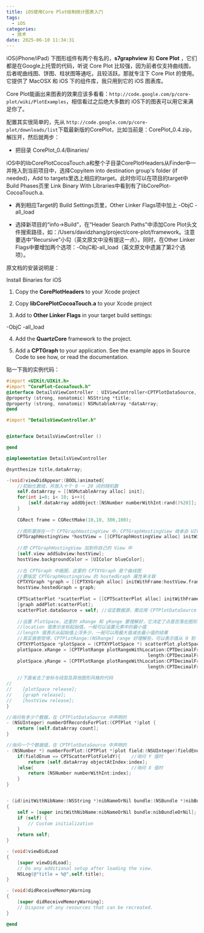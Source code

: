 ```yaml
---
title: iOS使用Core Plot绘制统计图表入门
tags:
  - iOS
categories:
  - 技术
date: 2025-06-10 11:34:31
---
```


iOS(iPhone/iPad) 下图形组件有两个有名的，**s7graphview** 和 **Core Plot** ，它们都是在Google上托管的代码，听说 Core Plot 比较强，因为前者仅支持曲线图，后者呢曲线图、饼图、柱状图等通吃，且较活跃。那就专注下 Core Plot 的使用。它提供了 MacOSX 和 iOS 下的组件库，我只用到它的 iOS 图表库。

Core Plot能画出来图表的效果应该多看看：`http://code.google.com/p/core-plot/wiki/PlotExamples`，相信看过之后绝大多数的 iOS下的图表可以用它来满足你了。

配置其实很简单的，先从 `http://code.google.com/p/core-plot/downloads/list`下载最新版的CorePlot，比如当前是：CorePlot_0.4.zip，解压开，然后就两步：

- 把目录 CorePlot_0.4/Binaries/

iOS中的libCorePlotCocoaTouch.a和整个子目录CorePlotHeaders从Finder中一并拖入到当前项目中，选择Copyitem into destination group's folder (if needed)，Add to targets里选上相应的target。此时你可以在项目的target中Build Phases页里 Link Binary With Libraries中看到有了libCorePlot-CocoaTouch.a.

- 再到相应Target的 Build Settings页里，Other Linker Flags项中加上 -ObjC -all\_load

- 选择新项目的“info->Build”，在“Header Search Paths”中添加Core Plot头文件搜索路径，如：/Users/davidzhang/project/core-plot/framework。注意要选中“Recursive”小勾（英文原文中没有提这一点）。同时，在Other Linker Flags中要增加两个选项：-ObjC和-all\_load（英文原文中遗漏了第2个选项）。

原文档的安装说明是：

Install Binaries for iOS

1. Copy the **CorePlotHeaders** to your Xcode project

2. Copy **libCorePlotCocoaTouch.a** to your Xcode project

3. Add to **Other Linker Flags** in your target build settings:

-ObjC -all\_load

4. Add the **QuartzCore** framework to the project.

5. Add a **CPTGraph** to your application. See the example apps in Source Code to see how, or read the documentation.

贴一下我的实例代码：



```objectivec DetailViewController.h
#import <UIKit/UIKit.h>
#import "CorePlot-CocoaTouch.h"
@interface DetailsViewController : UIViewController<CPTPlotDataSource, CPTAxisDelegate>
@property (strong, nonatomic) NSString *title;
@property (strong, nonatomic) NSMutableArray *dataArray;
@end
```



```objectivec DetailViewController.m
#import "DetailsViewController.h"


@interface DetailsViewController ()

@end

@implementation DetailsViewController

@synthesize title,dataArray;

-(void)viewDidAppear:(BOOL)animated{
    //初始化数组，并放入十个 0 － 20 间的随机数
    self.dataArray = [[NSMutableArray alloc] init];
    for(int i=0; i< 10; i++){
        [self.dataArray addObject:[NSNumber numberWithInt:rand()%20]];
    }
    
    CGRect frame = CGRectMake(10,10, 300,100);
    
    //图形要放在一个 CPTGraphHostingView 中，CPTGraphHostingView 继承自 UIView
    CPTGraphHostingView *hostView = [[CPTGraphHostingView alloc] initWithFrame:frame];
    
    //把 CPTGraphHostingView 加到你自己的 View 中
    [self.view addSubview:hostView];
    hostView.backgroundColor = [UIColor blueColor];
    
    //在 CPTGraph 中画图，这里的 CPTXYGraph 是个曲线图
    //要指定 CPTGraphHostingView 的 hostedGraph 属性来关联
    CPTXYGraph *graph = [[CPTXYGraph alloc] initWithFrame:hostView.frame];
    hostView.hostedGraph = graph;
    
    CPTScatterPlot *scatterPlot = [[CPTScatterPlot alloc] initWithFrame:graph.bounds];
    [graph addPlot:scatterPlot];
    scatterPlot.dataSource = self; //设定数据源，需应用 CPTPlotDataSource 协议
    
    //设置 PlotSpace，这里的 xRange 和 yRange 要理解好，它决定了点是否落在图形的可见区域
    //location 值表示坐标起始值，一般可以设置元素中的最小值
    //length 值表示从起始值上浮多少，一般可以用最大值减去最小值的结果
    //其实我倒觉得，CPTPlotRange:(NSRange) range 好理解些，可以表示值从 0 到 20
    CPTXYPlotSpace *plotSpace = (CPTXYPlotSpace *) scatterPlot.plotSpace;
    plotSpace.xRange = [CPTPlotRange plotRangeWithLocation:CPTDecimalFromFloat(0)
                                                    length:CPTDecimalFromFloat([self.dataArray count]-1)];
    plotSpace.yRange = [CPTPlotRange plotRangeWithLocation:CPTDecimalFromFloat(0)
                                                    length:CPTDecimalFromFloat(20)];
    
    //下面省去了坐标与线型及其他图形风格的代码
//    
//    [plotSpace release];
//    [graph release];
//    [hostView release];
}

//询问有多少个数据，在 CPTPlotDataSource 中声明的
- (NSUInteger) numberOfRecordsForPlot:(CPTPlot *)plot {
    return [self.dataArray count];
}

//询问一个个数据值，在 CPTPlotDataSource 中声明的
- (NSNumber *) numberForPlot:(CPTPlot *)plot field:(NSUInteger)fieldEnum recordIndex:(NSUInteger)index {
    if(fieldEnum == CPTScatterPlotFieldY){    //询问 Y 值时
        return [self.dataArray objectAtIndex:index];
    }else{                                    //询问 X 值时
        return [NSNumber numberWithInt:index];
    }
}


- (id)initWithNibName:(NSString *)nibNameOrNil bundle:(NSBundle *)nibBundleOrNil
{
    self = [super initWithNibName:nibNameOrNil bundle:nibBundleOrNil];
    if (self) {
        // Custom initialization
    }
    return self;
}

- (void)viewDidLoad
{
    [super viewDidLoad];
	// Do any additional setup after loading the view.
    NSLog(@"title = %@",self.title);
}

- (void)didReceiveMemoryWarning
{
    [super didReceiveMemoryWarning];
    // Dispose of any resources that can be recreated.
}

@end
```
